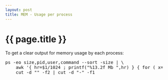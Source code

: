 ```yaml
---
layout: post
title: MEM - Usage per process
---
```


{{ page.title }}
================
To get a clear output for memory usage by each process:
<pre id="code">
ps -eo size,pid,user,command --sort -size | \
    awk '{ hr=$1/1024 ; printf("%13.2f Mb ",hr) } { for ( x=4 ; x<=NF ; x++ ) { printf("%s ",$x) } print "" }' |\
    cut -d "" -f2 | cut -d "-" -f1
</pre>
